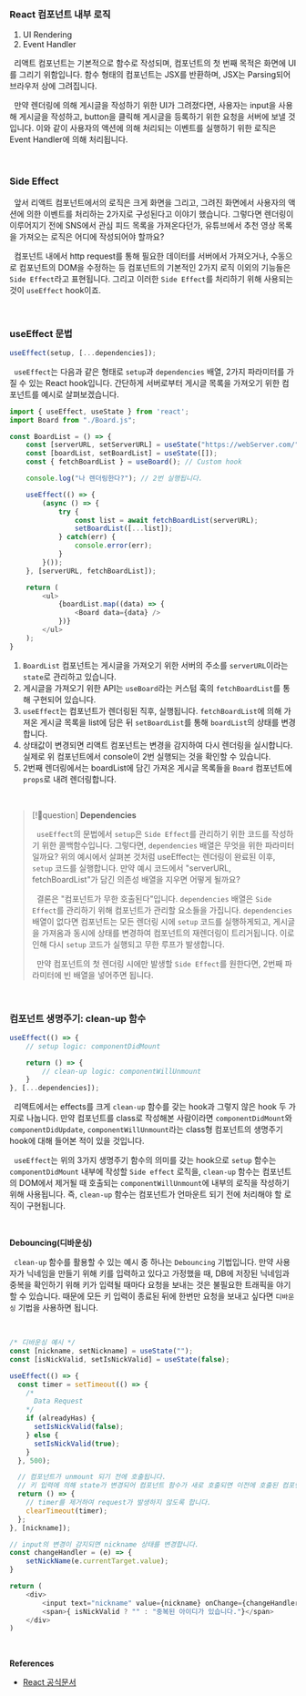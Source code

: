 ### React 컴포넌트 내부 로직

1. UI Rendering
2. Event Handler

&nbsp;&nbsp;리액트 컴포넌트는 기본적으로 함수로 작성되며, 컴포넌트의 첫 번째 목적은 화면에 UI를 그리기 위함입니다. 함수 형태의 컴포넌트는 JSX를 반환하며, JSX는 Parsing되어 브라우저 상에 그려집니다.

&nbsp;&nbsp;만약 렌더링에 의해 게시글을 작성하기 위한 UI가 그려졌다면, 사용자는 input을 사용해 게시글을 작성하고, button을 클릭해 게시글을 등록하기 위한 요청을 서버에 보낼 것 입니다. 이와 같이 사용자의 액션에 의해 처리되는 이벤트를 실행하기 위한 로직은 Event Handler에 의해 처리됩니다.

<br>

### Side Effect

&nbsp;&nbsp;앞서 리액트 컴포넌트에서의 로직은 크게 화면을 그리고, 그려진 화면에서 사용자의 액션에 의한 이벤트를 처리하는 2가지로 구성된다고 이야기 했습니다. 그렇다면 렌더링이 이루어지기 전에 SNS에서 관심 피드 목록을 가져온다던가, 유튜브에서 추천 영상 목록을 가져오는 로직은 어디에 작성되어야 할까요?

&nbsp;&nbsp;컴포넌트 내에서 http request를 통해 필요한 데이터를 서버에서 가져오거나, 수동으로 컴포넌트의 DOM을 수정하는 등 컴포넌트의 기본적인 2가지 로직 이외의 기능들은 `Side Effect`라고 표현됩니다. 그리고 이러한 `Side Effect`를 처리하기 위해 사용되는 것이 `useEffect` hook이죠.

<br>

### useEffect 문법

```javascript
useEffect(setup, [...dependencies]);
```

&nbsp;&nbsp;`useEffect`는 다음과 같은 형태로 `setup`과 `dependencies` 배열, 2가지 파라미터를 가질 수 있는 React hook입니다. 간단하게 서버로부터 게시글 목록을 가져오기 위한 컴포넌트를 예시로 살펴보겠습니다.


```javascript
import { useEffect, useState } from 'react';
import Board from "./Board.js";

const BoardList = () => {
	const [serverURL, setServerURL] = useState("https://webServer.com/");
	const [boardList, setBoardList] = useState([]);
	const { fetchBoardList } = useBoard(); // Custom hook

	console.log("나 렌더링한다?"); // 2번 실행됩니다.

	useEffect(() => {
		(async () => {
			try {
				const list = await fetchBoardList(serverURL);
				setBoardList([...list]);
			} catch(err) {
				console.error(err);
			}
		}());
	}, [serverURL, fetchBoardList]);

	return (
		<ul>
			{boardList.map((data) => {
				<Board data={data} />
			})}
		</ul>
	);
}
```

1. `BoardList` 컴포넌트는 게시글을 가져오기 위한 서버의 주소를 `serverURL`이라는 `state`로 관리하고 있습니다.
2. 게시글을 가져오기 위한 API는 `useBoard`라는 커스텀 훅의 `fetchBoardList`를 통해 구현되어 있습니다.
3. `useEffect`는 컴포넌트가 렌더링된 직후, 실행됩니다. `fetchBoardList`에 의해 가져온 게시글 목록을 list에 담은 뒤 `setBoardList`를 통해 `boardList`의 상태를 변경합니다.
4. 상태값이 변경되면 리액트 컴포넌트는 변경을 감지하여 다시 렌더링을 실시합니다. 실제로 위 컴포넌트에서 console이 2번 실행되는 것을 확인할 수 있습니다.
5. 2번째 렌더링에서는 boardList에 담긴 가져온 게시글 목록들을 `Board` 컴포넌트에 `props`로 내려 렌더링합니다.

<br>

>[!question] **Dependencies**
>
>&nbsp;&nbsp;`useEffect`의 문법에서 `setup`은 `Side Effect`를 관리하기 위한 코드를 작성하기 위한 콜백함수입니다. 그렇다면, `dependencies` 배열은 무엇을 위한 파라미터일까요? 위의 예시에서 살펴본 것처럼 useEffect는 렌더링이 완료된 이후, `setup` 코드를 실행합니다. 만약 예시 코드에서 "serverURL, fetchBoardList"가 담긴 의존성 배열을 지우면 어떻게 될까요?
>
>&nbsp;&nbsp;결론은 "컴포넌트가 무한 호출된다"입니다. `dependencies` 배열은 `Side Effect`를 관리하기 위해 컴포넌트가 관리할 요소들을 가집니다. `dependencies` 배열이 없다면 컴포넌트는 모든 렌더링 시에 `setup` 코드를 실행하게되고, 게시글을 가져옴과 동시에 상태를 변경하여 컴포넌트의 재렌더링이 트리거됩니다. 이로 인해 다시 `setup` 코드가 실행되고 무한 루프가 발생합니다.
>
>&nbsp;&nbsp;만약 컴포넌트의 첫 렌더링 시에만 발생할 `Side Effect`를 원한다면, 2번째 파라미터에 빈 배열을 넣어주면 됩니다.

<br>

### 컴포넌트 생명주기: clean-up 함수

```javascript
useEffect(() => {
	// setup logic: componentDidMount

	return () => {
		// clean-up logic: componentWillUnmount
	}
}, [...dependencies]);
```

&nbsp;&nbsp;리액트에서는 effects를 크게 `clean-up` 함수를 갖는 hook과 그렇지 않은 hook 두 가지로 나눕니다. 만약 컴포넌트를 class로 작성해본 사람이라면 `componentDidMount`와 `componentDidUpdate`, `componentWillUnmount`라는 class형 컴포넌트의 생명주기 hook에 대해 들어본 적이 있을 것입니다.

&nbsp;&nbsp;`useEffect`는 위의 3가지 생명주기 함수의 의미를 갖는 hook으로 `setup` 함수는 `componentDidMount` 내부에 작성할 `Side effect` 로직을, `clean-up` 함수는 컴포넌트의 DOM에서 제거될 때 호출되는 `componentWillUnmount`에 내부의 로직을 작성하기 위해 사용됩니다. 즉, `clean-up` 함수는 컴포넌트가 언마운트 되기 전에 처리해야 할 로직이 구현됩니다.

<br>

**Debouncing(디바운싱)**

&nbsp;&nbsp;`clean-up` 함수를 활용할 수 있는 예시 중 하나는 `Debouncing` 기법입니다. 만약 사용자가 닉네임을 만들기 위해 키를 입력하고 있다고 가정했을 때, DB에 저장된 닉네임과 중복을 확인하기 위해 키가 입력될 때마다 요청을 보내는 것은 불필요한 트래픽을 야기할 수 있습니다. 때문에 모든 키 입력이 종료된 뒤에 한번만 요청을 보내고 싶다면 `디바운싱` 기법을 사용하면 됩니다.

<br>

```javascript
/* 디바운싱 예시 */
const [nickname, setNickname] = useState("");
const [isNickValid, setIsNickValid] = useState(false);

useEffect(() => {
  const timer = setTimeout(() => {
    /*
      Data Request
    */
    if (alreadyHas) {
      setIsNickValid(false);
    } else {
      setIsNickValid(true);
    }
  }, 500);

  // 컴포넌트가 unmount 되기 전에 호출됩니다.
  // 키 입력에 의해 state가 변경되어 컴포넌트 함수가 새로 호출되면 이전에 호출된 컴포넌트는 unmount됩니다.
  return () => {
    // timer를 제거하여 request가 발생하지 않도록 합니다.
    clearTimeout(timer);
  };
}, [nickname]);

// input의 변경이 감지되면 nickname 상태를 변경합니다.
const changeHandler = (e) => {
	setNickName(e.currentTarget.value);
}

return (
	<div>
		<input text="nickname" value={nickname} onChange={changeHandler} />
		<span>{ isNickValid ? "" : "중복된 아이디가 있습니다."}</span>
	</div>
)
```

<br>

**References**
- [React 공식문서](https://react.dev/reference/react/useEffect)